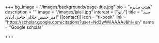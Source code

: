 +++
bg_image = "/images/backgrounds/page-title.jpg"
bio = "هیئت مدیره"
description = ""
image = "/images/jalali.jpg"
interest = ["نانو"]
title = "سید امیر حسین جلالی حاجی آبادی"
[[contact]]
icon = "ti-book"
link = "https://scholar.google.com/citations?user=Nd2wWiIAAAAJ&hl=en"
name = "Google scholar"

+++
